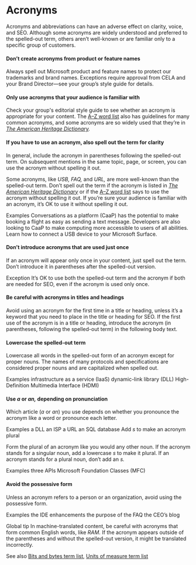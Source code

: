 ﻿# Acronyms

Acronyms
and abbreviations can have an adverse effect on clarity, voice, and
SEO. Although some acronyms are widely understood and preferred to the
spelled-out term, others aren’t well-known or are familiar only to a
specific group of customers. 

#### Don’t create acronyms from product or feature names

Always
spell out Microsoft product and feature names to protect our trademarks
and brand names. Exceptions require approval from CELA and your Brand
Director—see your group’s style guide for details.

#### Only use acronyms that your audience is familiar with

Check your group's editorial style guide to see whether an acronym is appropriate for your content. The [A–Z word list](https://worldready.cloudapp.net/Styleguide/Read?id=2700&topicid=25512) also has guidelines for many common acronyms, and some acronyms are so widely used that they’re in *[The American Heritage Dictionary](https://ahdictionary.com/).* 

#### If you have to use an acronym, also spell out the term for clarity

In
general, include the acronym in parentheses following the spelled-out
term. On subsequent mentions in the same topic, page, or screen, you can
use the acronym without spelling it out. 

Some acronyms, like *USB, FAQ,* and *URL,* are more well-known than the spelled-out term. Don’t spell out the term if the acronym is listed in *[The American Heritage Dictionary](https://ahdictionary.com/)* or if the [A–Z word list](https://worldready.cloudapp.net/Styleguide/Read?id=2700&topicid=25512)
says to use the acronym without spelling it out. If you’re sure your
audience is familiar with an acronym, it’s OK to use it without spelling
it out.

Examples
Conversations
as a platform (CaaP) has the potential to make booking a flight as easy
as sending a text message. Developers are also looking to CaaP to make
computing more accessible to users of all abilities. 
Learn how to connect a USB device to your Microsoft Surface.

#### Don’t introduce acronyms that are used just once

If
an acronym will appear only once in your content, just spell out the
term. Don’t introduce it in parentheses after the spelled-out version.

Exception It’s OK to use both the spelled-out term and the acronym if both are needed for SEO, even if the acronym is used only once.

#### Be careful with acronyms in titles and headings

Avoid
using an acronym for the first time in a title or heading, unless it’s a
keyword that you need to place in the title or heading for SEO. If the
first use of the acronym is in a title or heading, introduce the acronym
(in parentheses, following the spelled-out term) in the following body
text. 

#### Lowercase the spelled-out term

Lowercase
all words in the spelled-out form of an acronym except for proper
nouns. The names of many protocols and specifications are considered
proper nouns and are capitalized when spelled out.

Examples
infrastructure as a service (IaaS)
dynamic-link library (DLL)
High-Definition Multimedia Interface (HDMI)

#### Use *a* or *an,* depending on pronunciation

Which article (*a* or *an*) you use depends on whether you pronounce the acronym like a word or pronounce each letter.

Examples
a DLL
an ISP
a URL
an SQL database
Add *s* to make an acronym plural

Form the plural of an acronym like you would any other noun. If the acronym stands for a singular noun, add a lowercase *s* to make it plural. If an acronym stands for a plural noun, don’t add an *s.*

Examples
three APIs
Microsoft Foundation Classes (MFC)

#### Avoid the possessive form

Unless an acronym refers to a person or an organization, avoid using the possessive form.

Examples
the IDE enhancements
the purpose of the FAQ
the CEO’s blog

Global tip In machine-translated content, be careful with acronyms that form common English words, like *RAM.* If the acronym appears outside of the parentheses and without the spelled-out version, it might be translated incorrectly.

See also [Bits and bytes term list](/style-guide/a-z-word-list-term-collections/term-collections/bits-bytes-terms), [Units of measure term list](/style-guide/a-z-word-list-term-collections/term-collections/units-of-measure-terms)

